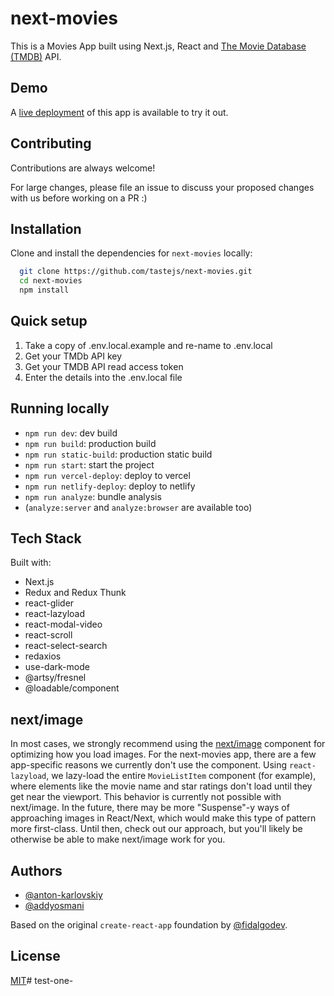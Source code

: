 
# next-movies

This is a Movies App built using Next.js, React and [The Movie Database (TMDB)](https://www.themoviedb.org/) API. 

## Demo

A [live deployment](https://movies.zaps.dev) of this app is available to try it out.

## Contributing

Contributions are always welcome! 

For large changes, please file an issue to discuss your proposed changes with us before working on a PR :)

## Installation 

Clone and install the dependencies for `next-movies` locally:

```bash 
  git clone https://github.com/tastejs/next-movies.git
  cd next-movies 
  npm install
```

## Quick setup

1. Take a copy of .env.local.example and re-name to .env.local
2. Get your TMDb API key
3. Get your TMDB API read access token
4. Enter the details into the .env.local file
    
## Running locally

* `npm run dev`: dev build
* `npm run build`: production build
* `npm run static-build`: production static build
* `npm run start`: start the project
* `npm run vercel-deploy`: deploy to vercel
* `npm run netlify-deploy`: deploy to netlify 
* `npm run analyze`: bundle analysis 
* (`analyze:server` and `analyze:browser` are available too)

## Tech Stack

Built with:

* Next.js
* Redux and Redux Thunk
* react-glider
* react-lazyload
* react-modal-video
* react-scroll
* react-select-search
* redaxios
* use-dark-mode
* @artsy/fresnel
* @loadable/component

## next/image

In most cases, we strongly recommend using the [next/image](https://nextjs.org/docs/api-reference/next/image) component for optimizing how you load images. For the next-movies app, there are a few app-specific reasons we currently don't use the component. Using `react-lazyload`, we lazy-load the entire `MovieListItem` component (for example), where elements like the movie name and star ratings don't load until they get near the viewport. This behavior is currently not possible with next/image. In the future, there may be more "Suspense"-y ways of approaching images in React/Next, which would make this type of pattern more first-class. Until then, check out our approach, but you'll likely be otherwise be able to make next/image work for you.
  
  
## Authors

- [@anton-karlovskiy](https://github.com/anton-karlovskiy)
- [@addyosmani](https://github.com/addyosmani)

Based on the original `create-react-app` foundation by [@fidalgodev](https://github.com/fidalgodev/movie-library-react).

## License

[MIT](https://choosealicense.com/licenses/mit/)# test-one-
